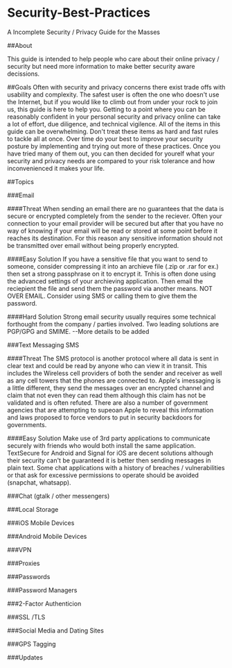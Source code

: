 # Security-Best-Practices
A Incomplete Security / Privacy Guide for the Masses

##About

This guide is intended to help people who care about their online privacy / security but need more information to make better security aware decissions.

##Goals
Often with security and privacy concerns there exist trade offs with usability and complexity. The safest user is often the one who doesn't use the Internet, but if you would like to climb out from under your rock to join us, this guide is here to help you. Getting to a point where you can be reasonably confident in your personal security and privacy online can take a lot of effort, due diligence, and technical vigilence. All of the items in this guide can be overwhelming. Don't treat these items as hard and fast rules to tackle all at once. Over time do your best to improve your security posture by implementing and trying out more of these practices. Once you have tried many of them out, you can then decided for yourelf what your security and privacy needs are compared to your risk tolerance and how inconvenienced it makes your life.

##Topics

###Email

####Threat
When sending an email there are no guarantees that the data is secure or encrypted completely from the sender to the reciever. Often your connection to your email provider will be secured but after that you have no way of knowing if your email will be read or stored at some point before it reaches its destination. For this reason any sensitive information should not be transmitted over email without being properly encrypted. 

####Easy Solution
If you have a sensitive file that you want to send to someone, consider compressing it into an archieve file (.zip or .rar for ex.) then set a strong passphrase on it to encrypt it. Tnhis is often done using the advanced settings of your archieving application. Then email the reciepient the file and send them the password via another means. NOT OVER EMAIL. Consider using SMS or calling them to give them the password.

####Hard Solution
Strong email security usually requires some technical forthought from the company / parties involved. Two leading solutions are PGP/GPG and SMIME. --More details to be added

###Text Messaging SMS

####Threat
The SMS protocol is another protocol where all data is sent in clear text and could be read by anyone who can view it in transit. This includes the Wireless cell providers of both the sender and receiver as well as any cell towers that the phones are connected to. Apple's imessaging is a little different, they send the messages over an encrypted channel and claim that not even they can read them although this claim has not be validated and is often refuted. There are also a number of government agencies that are attempting to supeoan Apple to reveal this information and laws proposed to force vendors to put in security backdoors for governments.

####Easy Solution
Make use of 3rd party applications to communicate securely with friends who would both install the same application. TextSecure for Android and Signal for iOS are decent solutions although their security can't be guaranteed it is better then sending messages in plain text. Some chat applications with a history of breaches / vulnerabilities or that ask for excessive permissions to operate should be avoided (snapchat, whatsapp). 

###Chat (gtalk / other messengers)

###Local Storage

###iOS Mobile Devices

###Android Mobile Devices

###VPN

###Proxies

###Passwords

###Password Managers

###2-Factor Authenticion

###SSL /TLS

###Social Media and Dating Sites

###GPS Tagging

###Updates

